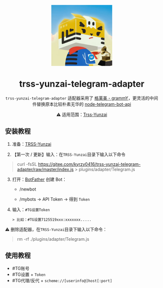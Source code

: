 <div align="center">

<a href="https://gitee.com/kyrzy0416/rconsole-plugin">
    <img width="200" src="./logo.webp">
</a>

# trss-yunzai-telegram-adapter

`trss-yunzai-telegram-adapter` 适配器采用了 [格莱美 - grammY](https://github.com/grammyjs/grammY)，更灵活的中间件替换原本比较朴素无华的 [node-telegram-bot-api](https://github.com/yagop/node-telegram-bot-api)

⚠️ 适用范围：[Trss-Yunzai](https://gitee.com/TimeRainStarSky/Yunzai)

</div>

## 安装教程

1. 准备：[TRSS-Yunzai](https://gitee.com/TimeRainStarSky/Yunzai)

2. 【第一次 / 更新】输入：在`TRSS-Yunzai`目录下输入以下命令
> curl -fsSL https://gitee.com/kyrzy0416/trss-yunzai-telegram-adapter/raw/master/index.js > plugins/adapter/Telegram.js

3. 打开：[BotFather](https://t.me/BotFather) 创建 Bot：  

   - /newbot  

   - /mybots → API Token → 得到 `Token`

4. 输入：`#TG设置Token`

   ```
   > 比如：#TG设置7125519xxx:xxxxxxx.....
   ```


⚠️ 删除适配器，在`TRSS-Yunzai`目录下输入以下命令：
> rm -rf ./plugins/adapter/Telegram.js

## 使用教程

- #TG账号
- #TG设置 + `Token`
- #TG代理/反代 + `scheme://[userinfo@]host[:port]`